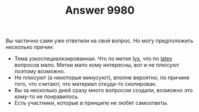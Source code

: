 ﻿---
title: "Answer 9980"
se.owner.user_id: 15479
se.owner.display_name: "Suvitruf - Andrei Apanasik"
se.owner.link: "https://ru.meta.stackoverflow.com/users/15479/suvitruf-andrei-apanasik"
se.answer_id: 9980
se.question_id: 9979
se.post_type: answer
se.score: 4
se.is_accepted: False
---
<p>Вы частично сами уже ответили на свой вопрос. Но могу предположить несколько причин:</p>

<ul>
<li>Тема узкоспециализированная. Что по метке <a href="https://ru.stackoverflow.com/questions/tagged/lyx" class="post-tag" title="показать вопросы с меткой [lyx]" rel="tag">lyx</a>, что по <a href="https://ru.stackoverflow.com/questions/tagged/latex" class="post-tag" title="показать вопросы с меткой [latex]" rel="tag">latex</a> вопросов мало. Метки мало кому интересны, вот и не плюсуют поэтому возможно.</li>
<li>Не плюсуют (а некоторые минусуют), вполне вероятно, по причине того, что считают, что материал откуда-то скопирован.</li>
<li>Вы за несколько дней сразу много вопросом cоздали, возможно это кому-то не понравилось.</li>
<li>Есть участники, которые в принципе не любят самоответы.</li>
</ul>
